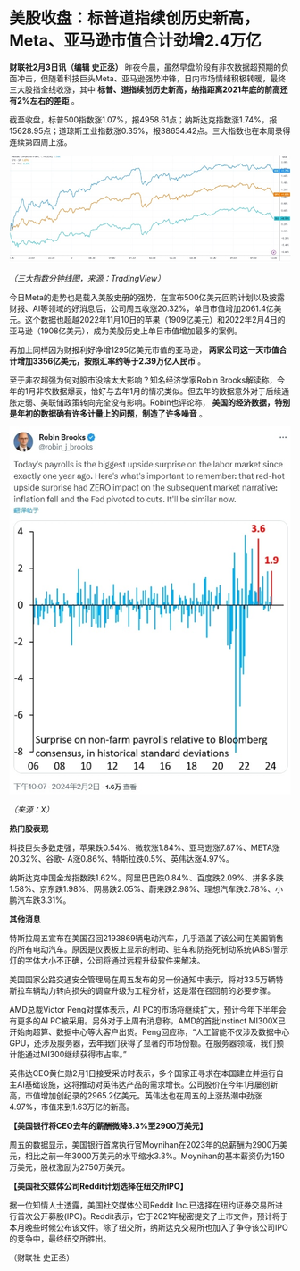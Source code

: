 # 美股收盘：标普道指续创历史新高，Meta、亚马逊市值合计劲增2.4万亿

**财联社2月3日讯（编辑 史正丞）**
昨夜今晨，虽然早盘阶段有非农数据超预期的负面冲击，但随着科技巨头Meta、亚马逊强势冲锋，日内市场情绪积极转暖，最终三大股指全线收涨，其中
**标普、道指续创历史新高，纳指距离2021年底的前高还有2%左右的差距** 。

截至收盘，标普500指数涨1.07%，报4958.61点；纳斯达克指数涨1.74%，报15628.95点；道琼斯工业指数涨0.35%，报38654.42点。三大指数也在本周录得连续第四周上涨。

![024d3cb9ae3d2ed1500161c69df8b990.jpg](https://raw.githubusercontent.com/qqhsx/qqnews_image/main/2024/02/03/美股收盘：标普道指续创历史新高，Meta、亚马逊市值合计劲增2.4万亿/024d3cb9ae3d2ed1500161c69df8b990.jpg)

_（三大指数分钟线图，来源：TradingView）_

今日Meta的走势也是载入美股史册的强势，在宣布500亿美元回购计划以及披露财报、AI等领域的好消息后，公司周五收涨20.32%，单日市值增加2061.4亿美元。这个数据也超越2022年11月10日的苹果（1909亿美元）和2022年2月4日的亚马逊（1908亿美元），成为美股历史上单日市值增加最多的案例。

再加上同样因为财报利好净增1295亿美元市值的亚马逊， **两家公司这一天市值合计增加3356亿美元，按照汇率约等于2.39万亿人民币** 。

至于非农超强为何对股市没啥太大影响？知名经济学家Robin
Brooks解读称，今年的1月非农数据爆表，恰好与去年1月的情况类似。但去年的数据意外对于后续通胀走弱、美联储政策转向完全没有影响。Robin也评论称，
**美国的经济数据，特别是年初的数据确有许多计量上的问题，制造了许多噪音** 。

![38f6f49b2b2d0f75c42554f12aaedcda.jpg](https://raw.githubusercontent.com/qqhsx/qqnews_image/main/2024/02/03/美股收盘：标普道指续创历史新高，Meta、亚马逊市值合计劲增2.4万亿/38f6f49b2b2d0f75c42554f12aaedcda.jpg)

 _（来源：X）_

**热门股表现**

科技巨头多数走强，苹果跌0.54%、微软涨1.84%、亚马逊涨7.87%、META涨20.32%、谷歌-
A涨0.86%、特斯拉跌0.5%、英伟达涨4.97%。

纳斯达克中国金龙指数跌1.62%。阿里巴巴跌0.84%、百度跌2.09%、拼多多跌1.58%、京东跌1.98%、网易跌2.05%、蔚来跌2.98%、理想汽车跌2.78%、小鹏汽车跌3.31%。

**其他消息**

特斯拉周五宣布在美国召回2193869辆电动汽车，几乎涵盖了该公司在美国销售的所有电动汽车。原因是仪表板上显示的制动、驻车和防抱死制动系统(ABS)警示灯的字体大小不正确，公司将通过远程升级软件来解决。

美国国家公路交通安全管理局在周五发布的另一份通知中表示，将对33.5万辆特斯拉车辆动力转向损失的调查升级为工程分析，这是潜在召回前的必要步骤。

AMD总裁Victor Peng对媒体表示，AI PC的市场将继续扩大，预计今年下半年会有更多的AI
PC被采用。另外对于上周有消息称，AMD的首批Instinct
MI300X已开始向超算、数据中心等大客户出货。Peng回应称，“人工智能不仅涉及数据中心GPU，还涉及服务器，去年我们获得了显著的市场份额。在服务器领域，我们预计能通过MI300继续获得市占率。”

英伟达CEO黄仁勋2月1日接受采访时表示，多个国家正寻求在本国建立并运行自主AI基础设施，这将推动对英伟达产品的需求增长。公司股价在今年1月屡创新高，市值增加创纪录的2965.2亿美元。英伟达也在周五的上涨热潮中劲涨4.97%，市值来到1.63万亿的新高。

**【美国银行将CEO去年的薪酬微降3.3%至2900万美元】**

周五的数据显示，美国银行首席执行官Moynihan在2023年的总薪酬为2900万美元，相比之前一年3000万美元的水平缩水3.3%。Moynihan的基本薪资仍为150万美元，股权激励为2750万美元。

**【美国社交媒体公司Reddit计划选择在纽交所IPO】**

据一位知情人士透露，美国社交媒体公司Reddit
Inc.已选择在纽约证券交易所进行首次公开募股(IPO)。Reddit表示，它于2021年秘密提交了上市文件，预计将于本月晚些时候公布该文件。除了纽交所，纳斯达克交易所也加入了争夺该公司IPO的竞争中，最终纽交所胜出。

（财联社 史正丞）

